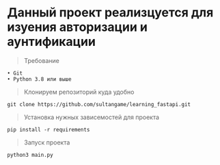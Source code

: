 # Данный проект реализцуется для изуения авторизации и аунтификации


>Требование
 
    • Git
    • Python 3.8 или выше

>Клонируем репозиторий куда удобно

    git clone https://github.com/sultangame/learning_fastapi.git
>Установка нужных зависемостей для проекта

    pip install -r requirements
>Запуск проекта

    python3 main.py
